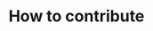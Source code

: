 ---
lang: en
layout: doc
permalink: /doc/contributing/
redirect_from:
- /en/doc/contributing/
- /doc/ContributingHowto/
- /wiki/ContributingHowto/
redirect_to: https://qubes-doc-rst.readthedocs.io/en/latest/introduction/contributing.html
ref: 125
title: How to contribute
---